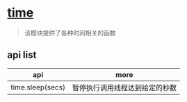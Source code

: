 # [time](https://docs.python.org/zh-cn/3/library/time.html)

> 该模块提供了各种时间相关的函数

## api list

| api              | more                           |
| ---------------- | ------------------------------ |
| time.sleep(secs) | 暂停执行调用线程达到给定的秒数 |
